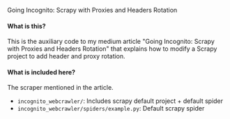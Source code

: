 Going Incognito: Scrapy with Proxies and Headers Rotation

#### **What is this?**
This is the auxiliary code to my medium article "Going Incognito: Scrapy with Proxies and Headers Rotation" that explains how to modify a Scrapy project to add header and proxy rotation.

#### **What is included here?**
The scraper mentioned in the article.

* `incognito_webcrawler/`: Includes scrapy default project + default spider
* `incognito_webcrawler/spiders/example.py`: Default scrapy spider